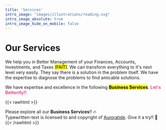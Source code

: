 ```yaml
---
title: 'Services'
intro_image: "images/illustrations/reading.svg"
intro_image_absolute: true
intro_image_hide_on_mobile: false
---
```


# Our Services

We help you in Better Management of your Finances, Accounts, Investments, and Taxes <mark>(FAIT)</mark>. We can transform everything to it's next level very easily. They say there is a solution in the problem itself. We have the expertise to diagnose the problems to find amicable solutions. 

We have expertise and excellence in the following <mark>**Business Services**</mark>. <typewritten-text repeat>Let's Betterify!!</typewritten-text>

{{< rawhtml >}}
<div class="alert alert-primary" role="alert">
  Please explore all our <b>Business Services</b>!! 🔥
</div>
<div class="alert alert-success" role="alert">
  Typewritten-text is licensed to and copyright of <a href="https://github.com/Auroratide/typewritten-text" target="_blank" class="alert-link">Auroratide</a>. Give it a try!! 👋
</div>
{{< /rawhtml >}}

<style>
typewritten-text {
  font-weight: bold;
  color: #f24088;  
}
</style>